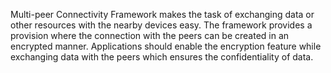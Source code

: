 
Multi-peer Connectivity Framework makes the task of exchanging data or
other resources with the nearby devices easy. The framework provides a
provision where the connection with the peers can be created in an
encrypted manner. Applications should enable the encryption feature
while exchanging data with the peers which ensures the confidentiality
of data.
